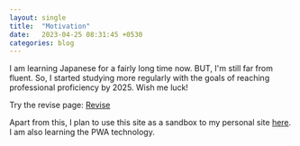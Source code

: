 ```yaml
---
layout: single
title:  "Motivation"
date:   2023-04-25 08:31:45 +0530
categories: blog
---
```


I am learning Japanese for a fairly long time now. BUT, I'm still far from fluent. So, I started
studying more regularly with the goals of reaching professional proficiency by 2025. Wish me luck!

Try the revise page: [Revise](/revise.html)

Apart from this, I plan to use this site as a sandbox to my personal
site [here](https://ificiana.github.io/). I am also learning the PWA technology.

